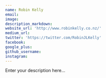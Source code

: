 ```yaml
---
name: Robin Kelly
email:
image:
description_markdown:
website_url: 'http://www.robinkelly.co.nz/'
medium_url:
twitter: 'https://twitter.com/RobinJLKelly'
facebook:
google_plus:
github_username:
instagram:
---
```


Enter your description here...
